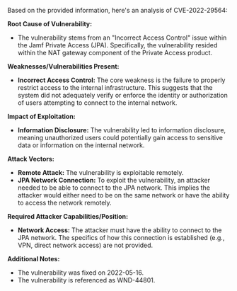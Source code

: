 Based on the provided information, here's an analysis of CVE-2022-29564:

**Root Cause of Vulnerability:**

*   The vulnerability stems from an "Incorrect Access Control" issue within the Jamf Private Access (JPA). Specifically, the vulnerability resided within the NAT gateway component of the Private Access product.

**Weaknesses/Vulnerabilities Present:**

*   **Incorrect Access Control:** The core weakness is the failure to properly restrict access to the internal infrastructure. This suggests that the system did not adequately verify or enforce the identity or authorization of users attempting to connect to the internal network.

**Impact of Exploitation:**

*   **Information Disclosure:** The vulnerability led to information disclosure, meaning unauthorized users could potentially gain access to sensitive data or information on the internal network.

**Attack Vectors:**

*   **Remote Attack:** The vulnerability is exploitable remotely.
*   **JPA Network Connection:**  To exploit the vulnerability, an attacker needed to be able to connect to the JPA network. This implies the attacker would either need to be on the same network or have the ability to access the network remotely.

**Required Attacker Capabilities/Position:**

*   **Network Access:** The attacker must have the ability to connect to the JPA network. The specifics of how this connection is established (e.g., VPN, direct network access) are not provided.

**Additional Notes:**
* The vulnerability was fixed on 2022-05-16.
* The vulnerability is referenced as WND-44801.